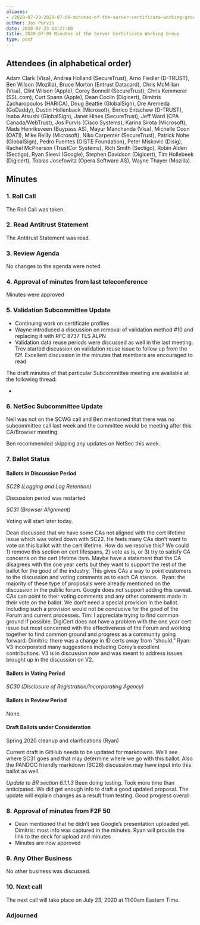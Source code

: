 ```yaml
---
aliases:
- /2020-07-23-2020-07-09-minutes-of-the-server-certificate-working-group/
author: Jos Purvis
date: 2020-07-23 14:27:00
title: 2020-07-09 Minutes of the Server Certificate Working Group
type: post
---
```


## Attendees (in alphabetical order) 

Adam Clark (Visa), Andrea Holland (SecureTrust), Arno Fiedler (D-TRUST), Ben Wilson (Mozilla), Bruce Morton (Entrust Datacard), Chris McMillan (Visa), Clint Wilson (Apple), Corey Bonnell (SecureTrust), Chris Kemmerer (SSL.com), Curt Spann (Apple), Dean Coclin (Digicert), Dimitris Zacharopoulos (HARICA), Doug Beattie (GlobalSign), Dre Aremeda (GoDaddy), Dustin Hollenback (Microsoft), Enrico Entschew (D-TRUST), Inaba Atsushi (GlobalSign), Janet Hines (SecureTrust), Jeff Ward (CPA Canada/WebTrust), Jos Purvis (Cisco Systems), Karina Sirota (Microsoft), Mads Henriksveen (Buypass AS), Mayur Manchanda (Visa), Michelle Coon (OATI), Mike Reilly (Microsoft), Niko Carpenter (SecureTrust), Patrick Nohe (GlobalSign), Pedro Fuentes (OISTE Foundation), Peter Miskovic (Disig), Rachel McPherson (TrustCor Systems), Rich Smith (Sectigo), Robin Alden (Sectigo), Ryan Sleevi (Google), Stephen Davidson (Digicert), Tim Hollebeek (Digicert), Tobias Josefowitz (Opera Software AS), Wayne Thayer (Mozilla).

## Minutes 

### 1. Roll Call 

The Roll Call was taken.

### 2. Read Antitrust Statement 

The Antitrust Statement was read.

### 3. Review Agenda 

No changes to the agenda were noted.

### 4. Approval of minutes from last teleconference 

Minutes were approved

### 5. Validation Subcommittee Update 

- Continuing work on certificate profiles
- Wayne introduced a discussion on removal of validation method #10 and replacing it with RFC 8737 TLS ALPN
- Validation data reuse periods were discussed as well in the last meeting. Trev started discussion on validation reuse issue to follow up from the f2f. Excellent discussion in the minutes that members are encouraged to read

The draft minutes of that particular Subcommittee meeting are available at the following thread:

-

### 6. NetSec Subcommittee Update 

Neil was not on the SCWG call and Ben mentioned that there was no subcommittee call last week and the committee would be meeting after this CA/Browser meeting.

Ben recommended skipping any updates on NetSec this week.

### 7. Ballot Status 

#### Ballots in Discussion Period 

_SC28 (Logging and Log Retention)_

Discussion period was restarted

_SC31 (Browser Alignment)_

Voting will start later today.

Dean discussed that we have some CAs not aligned with the cert lifetime issue which was voted down with SC22. He feels many CAs don’t want to vote on this ballot with the cert lifetime. How do we resolve this? We could 1) remove this section on cert lifespans, 2) vote as is, or 3) try to satisfy CA concerns on the cert lifetime item. Maybe have a statement that the CA disagrees with the one year certs but they want to support the rest of the ballot for the good of the industry. This gives CAs a way to point customers to the discussion and voting comments as to each CA stance.   Ryan: the majority of these type of proposals were already mentioned on the discussion in the public forum. Google does not support adding this caveat. CAs can point to their voting comments and any other comments made in their vote on the ballot. We don’t need a special provision in the ballot. Including such a provision would not be conducive for the good of the Forum and current processes. Tim: I appreciate trying to find common ground if possible. DigiCert does not have a problem with the one year cert issue but most concerned with the effectiveness of the Forum and working together to find common ground and progress as a community going forward. Dimitris: there was a change in ID certs away from “should.” Ryan: V3 incorporated many suggestions including Corey’s excellent contributions. V3 is in discussion now and was meant to address issues brought up in the discussion on V2.

#### Ballots in Voting Period 

_SC30 (Disclosure of Registration/Incorporating Agency)_

#### Ballots in Review Period 

None.

#### Draft Ballots under Consideration 

Spring 2020 cleanup and clarifications (Ryan)

Current draft in GitHub needs to be updated for markdowns. We’ll see where SC31 goes and that may determine where we go with this ballot. Also the PANDOC friendly markdown (SC26) discussion may have input into this ballot as well.

_Update to BR section 6.1.1.3_
Been doing testing. Took more time than anticipated. We did get enough info to draft a good updated proposal. The update will explain changes as a result from testing. Good progress overall.

### 8. Approval of minutes from F2F 50 

- Dean mentioned that he didn’t see Google’s presentation uploaded yet. Dimitris: most info was captured in the minutes. Ryan will provide the link to the deck for upload and minutes
- Minutes are now approved

### 9. Any Other Business 

No other business was discussed.

### 10. Next call 

The next call will take place on July 23, 2020 at 11:00am Eastern Time.

### Adjourned